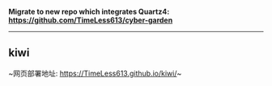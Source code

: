 **Migrate to new repo which integrates Quartz4: https://github.com/TimeLess613/cyber-garden**


---

## kiwi

~网页部署地址: https://TimeLess613.github.io/kiwi/~
